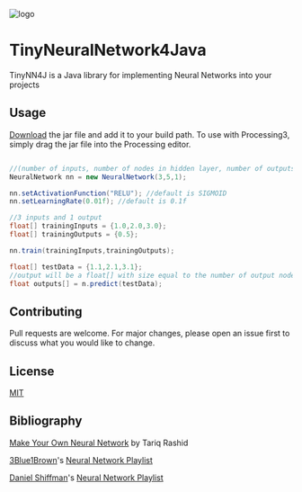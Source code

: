 ![logo](https://i.imgur.com/D6f4eJR.png)
# TinyNeuralNetwork4Java

TinyNN4J is a Java library for implementing Neural Networks into your projects


## Usage
[Download](https://github.com/anirudhgiri/TinyNN4J/raw/master/lib/TinyNN4J.jar) the jar file and add it to your build path.
To use with Processing3, simply drag the jar file into the Processing editor.
```java

//(number of inputs, number of nodes in hidden layer, number of outputs)
NeuralNetwork nn = new NeuralNetwork(3,5,1);

nn.setActivationFunction("RELU"); //default is SIGMOID
nn.setLearningRate(0.01f); //default is 0.1f

//3 inputs and 1 output
float[] trainingInputs = {1.0,2.0,3.0};
float[] trainingOutputs = {0.5};

nn.train(trainingInputs,trainingOutputs);

float[] testData = {1.1,2.1,3.1};
//output will be a float[] with size equal to the number of output nodes
float outputs[] = n.predict(testData);
```
## Contributing
Pull requests are welcome. For major changes, please open an issue first to discuss what you would like to change.

## License
[MIT](https://choosealicense.com/licenses/mit/)

## Bibliography
[Make Your Own Neural Network](https://www.amazon.com/gp/product/1530826608/) by Tariq Rashid

[3Blue1Brown](https://github.com/3b1b/)'s [Neural Network Playlist](https://www.youtube.com/playlist?list=PLZHQObOWTQDNU6R1_67000Dx_ZCJB-3pi/)

[Daniel Shiffman](https://github.com/shiffman/)'s [Neural Network Playlist](https://www.youtube.com/playlist?list=PLRqwX-V7Uu6aCibgK1PTWWu9by6XFdCfh/)
